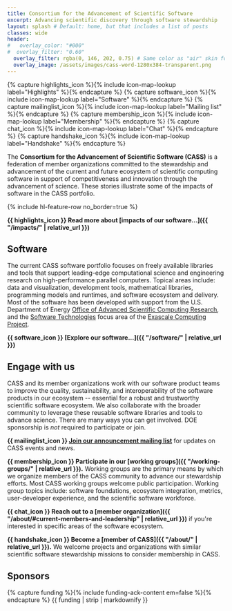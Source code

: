 ```yaml
---
title: Consortium for the Advancement of Scientific Software
excerpt: Advancing scientific discovery through software stewardship
layout: splash # Default: home, but that includes a list of posts
classes: wide
header:
#   overlay_color: "#000"
#  overlay_filter: "0.60"
  overlay_filter: rgba(0, 146, 202, 0.75) # Same color as "air" skin footer
  overlay_image: /assets/images/cass-word-1280x384-transparent.png
---
```

{% capture highlights_icon %}{% include icon-map-lookup label="Highlights" %}{% endcapture %}
{% capture software_icon %}{% include icon-map-lookup label="Software" %}{% endcapture %}
{% capture mailinglist_icon %}{% include icon-map-lookup label="Mailing list" %}{% endcapture %}
{% capture membership_icon %}{% include icon-map-lookup label="Membership" %}{% endcapture %}
{% capture chat_icon %}{% include icon-map-lookup label="Chat" %}{% endcapture %}
{% capture handshake_icon %}{% include icon-map-lookup label="Handshake" %}{% endcapture %}

The **Consortium for the Advancement of Scientific Software (CASS)** is a federation of member organizations committed to the stewardship and advancement of the current and future ecosystem of scientific computing software in support of competitiveness and innovation through the advancement of science. These stories illustrate some of the impacts of software in the CASS portfolio.

{% include hl-feature-row no_border=true %}

**{{ highlights_icon }} Read more about [impacts of our software...]({{ "/impacts/" | relative_url }})**

## Software

The current CASS software portfolio focuses on freely available libraries and tools that support leading-edge computational science and engineering research on high-performance parallel computers. Topical areas include: data and visualization, development tools, mathematical libraries, programming models and runtimes, and software ecosystem and delivery. Most of the software has been developed with support from the U.S. Department of Energy [Office of Advanced Scientific Computing Research](https://www.energy.gov/science/ascr/advanced-scientific-computing-research), and the [Software Technologies](https://www.exascaleproject.org/research/#software) focus area of the [Exascale Computing Project](https://www.exascaleproject.org/).

**{{ software_icon }} [Explore our software...]({{ "/software/" | relative_url }})**

## Engage with us

CASS and its member organizations work with our software product teams to improve the quality, sustainability, and interoperability of the software products in our ecosystem -- essential for a robust and trustworthy scientific software ecosystem.  We also collaborate with the broader community to leverage these reusable software libraries and tools to advance science. There are many ways you can get involved. DOE sponsorship is *not* required to participate or join.

**{{ mailinglist_icon }} [Join our announcement mailing list](http://eepurl.com/iRiSnY)** for updates on CASS events and news.

**{{ membership_icon }} Participate in our [working groups]({{ "/working-groups/" | relative_url }}).** Working groups are the primary means by which we organize members of the CASS community to advance our stewardship efforts. Most CASS working groups welcome public participation.  Working group topics include: software foundations, ecosystem integration, metrics, user-developer experience, and the scientific software workforce.

**{{ chat_icon }} Reach out to a [member organization]({{ "/about/#current-members-and-leadership" | relative_url }})** if you're interested in specific areas of the software ecosystem.

**{{ handshake_icon }} Become a [member of CASS]({{ "/about/" | relative_url }}).** We welcome projects and organizations with similar scientific software stewardship missions to consider membership in CASS.

## Sponsors
{% capture funding %}{% include funding-ack-content em=false %}{% endcapture %}
{{ funding | strip | markdownify }}